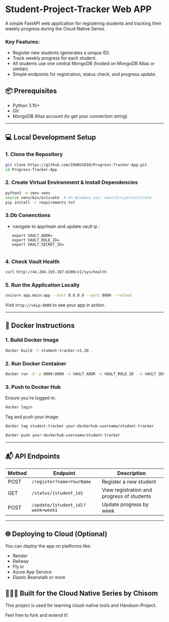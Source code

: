 # Student-Project-Tracker Web APP
A simple FastAPI web application for registering students and tracking their weekly progress during the Cloud Native Series.

### Key Features:
- Register new students (generates a unique ID).
- Track weekly progress for each student.
- All students use one central MongoDB (hosted on MongoDB Atlas or similar).
- Simple endpoints for registration, status check, and progress update.

## 📦 Prerequisites
- Python 3.10+
- Git
- MongoDB Atlas account (to get your connection string)

---

## 💻 Local Development Setup

### 1. Clone the Repository
```bash
git clone https://github.com/IKUKU1010/Progress-Tracker-App.git
cd Progress-Tracker-App
```

### 2. Create Virtual Environment & Install Dependencies
```bash
python3 -m venv venv
source venv/bin/activate  # On Windows use: venv\Scripts\activate
pip install -r requirements.txt
```

### 3.Db Conenctions
- navigate to app/main and update vault ip :

```
   export VAULT_ADDR=
   export VAULT_ROLE_ID=
   export VAULT_SECRET_ID=
   
```

### 4. Check Vault Health

```bash
curl http://44.204.193.107:8200/v1/sys/health
```

### 5. Run the Application Locally
```bash
uvicorn app.main:app --host 0.0.0.0 --port 8000 --reload
```
Visit `http://vmip:8000` to see your app in action.

---

## 🐳 Docker Instructions

### 1. Build Docker Image
```bash
docker build -t student-tracker:v1.30 .
```

### 2. Run Docker Container
```bash
docker run -d -p 8000:8000 -e VAULT_ADDR -e VAULT_ROLE_ID  -e VAULT_SECRET_ID student-tracker:v1.30
```

### 3. Push to Docker Hub
Ensure you're logged in:
```bash
docker login
```
Tag and push your image:
```bash
docker tag student-tracker your-dockerhub-username/student-tracker

docker push your-dockerhub-username/student-tracker
```

---

## 📬 API Endpoints

| Method | Endpoint | Description |
|--------|----------|-------------|
| POST   | `/register?name=YourName` | Register a new student |
| GET    | `/status/{student_id}`    | View registration and progress of students |
| POST   | `/update/{student_id}?week=week1` | Update progress by week |

---

## 🌐 Deploying to Cloud (Optional)
You can deploy the app on platforms like:
- Render
- Railway
- Fly.io
- Azure App Service
- Elastic Beanstalk or more


## 👩🏽‍💻 Built for the Cloud Native Series by Chisom
This project is used for learning cloud-native tools and Handson-Project.

Feel free to fork and extend it!
